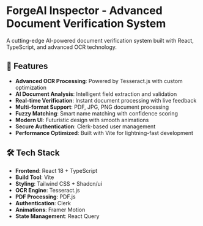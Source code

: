 # ForgeAI Inspector - Advanced Document Verification System

A cutting-edge AI-powered document verification system built with React, TypeScript, and advanced OCR technology.

## 🚀 Features

- **Advanced OCR Processing**: Powered by Tesseract.js with custom optimization
- **AI Document Analysis**: Intelligent field extraction and validation
- **Real-time Verification**: Instant document processing with live feedback
- **Multi-format Support**: PDF, JPG, PNG document processing
- **Fuzzy Matching**: Smart name matching with confidence scoring
- **Modern UI**: Futuristic design with smooth animations
- **Secure Authentication**: Clerk-based user management
- **Performance Optimized**: Built with Vite for lightning-fast development

## 🛠️ Tech Stack

- **Frontend**: React 18 + TypeScript
- **Build Tool**: Vite
- **Styling**: Tailwind CSS + Shadcn/ui
- **OCR Engine**: Tesseract.js
- **PDF Processing**: PDF.js
- **Authentication**: Clerk
- **Animations**: Framer Motion
- **State Management**: React Query

